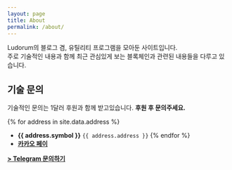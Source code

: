 ```yaml
---
layout: page
title: About
permalink: /about/
---
```


Ludorum의 블로그 겸, 유틸리티 프로그램을 모아둔 사이트입니다.  
주로 기술적인 내용과 함께 최근 관심있게 보는 블록체인과 관련된 내용들을 다루고 있습니다.

## 기술 문의
기술적인 문의는 1달러 후원과 함께 받고있습니다. **후원 후 문의주세요.**

{% for address in site.data.address %}
- <span class="sans"><b>{{ address.symbol }}</b> `{{ address.address }}`</span>
{% endfor %}
- <b class="sans">[카카오 페이](https://qr.kakaopay.com/2810060110000028190677901f408435)</b>

<script>
    function telegram() {
        // 스팸 방지
        window.open(atob("aHR0cHM6Ly90Lm1lL2x1ZG9ydW0="));
    }
</script>
<b><a href="javascript:telegram();">&gt; Telegram 문의하기</a></b>